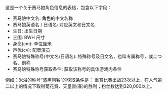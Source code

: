 这是一个关于赛马娘角色信息的表格，包含以下字段：
- 赛马娘中文名: 角色的中文名称
- 赛马娘英语名 / 日语名: 对应英文和日文名
- 生日: 出生日期
- 三围: BWH 尺寸
- 身高(cm): 单位厘米
- 声优(cv): 配音演员
- 赛马娘特殊称号(中文名/日语名): 特殊称号及日文名，也叫专属称号，或二つ名、别称
- 赛马娘特殊称号获取条件: 获取该称号的具体游戏内条件

例如：米浴的称号“漆黑刺客”的获取条件是：
重赏比赛出战23次以上，在人气第二以上的情况下取得菊花賞、天皇賞(春)的胜利；粉丝数达到320,000以上。